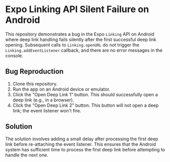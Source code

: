 # Expo Linking API Silent Failure on Android

This repository demonstrates a bug in the Expo `Linking` API on Android where deep link handling fails silently after the first successful deep link opening.  Subsequent calls to `Linking.openURL` do not trigger the `Linking.addEventListener` callback, and there are no error messages in the console.

## Bug Reproduction

1. Clone this repository.
2. Run the app on an Android device or emulator.
3. Click the "Open Deep Link 1" button.  This should successfully open a deep link (e.g., in a browser).
4. Click the "Open Deep Link 2" button. This button will not open a deep link; the event listener won't fire.

## Solution

The solution involves adding a small delay after processing the first deep link before re-attaching the event listener.  This ensures that the Android system has sufficient time to process the first deep link before attempting to handle the next one.